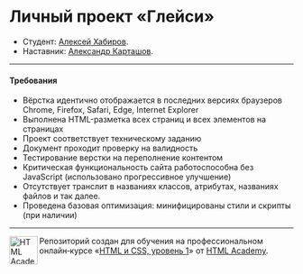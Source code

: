 # Личный проект «Глейси»

* Студент: [Алексей Хабиров](https://up.htmlacademy.ru/htmlcss/25/user/963185).
* Наставник: [Александр Карташов](https://htmlacademy.ru/profile/id77080).

---

#### Требования

* Вёрстка идентично отображается в последних версиях браузеров Chrome, Firefox, Safari, Edge, Internet Explorer
* Выполнена HTML-разметка всех страниц и всех элементов на страницах
* Проект соответствует техническому заданию
* Документ проходит проверку на валидность
* Тестирование верстки на переполнение контентом
* Критическая функциональность сайта работоспособна без JavaScript (использовано прогрессивное улучшение)
* Отсутствует транслит в названиях классов, атрибутах, названиях файлов и так далее.
* Проведена базовая оптимизация: минифицированы стили и скрипты (при наличии)

---

<a href="https://htmlacademy.ru/intensive/htmlcss"><img align="left" width="50" height="50" alt="HTML Academy" src="https://up.htmlacademy.ru/static/img/intensive/htmlcss/logo-for-github-2.png"></a>

Репозиторий создан для обучения на профессиональном онлайн‑курсе «[HTML и CSS, уровень 1](https://htmlacademy.ru/intensive/htmlcss)» от [HTML Academy](https://htmlacademy.ru).
